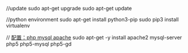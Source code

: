//update
sudo apt-get upgrade
sudo apt-get update


//python environment
sudo apt-get install python3-pip
sudo pip3 install virtualenv


// [配置：php mysql apache](www.renfei.org/blog/set-up-apache-mysql-php-phpmyadmin-on-ubuntu-server.html)
sudo apt-get -y install apache2 mysql-server php5 php5-mysql php5-gd
